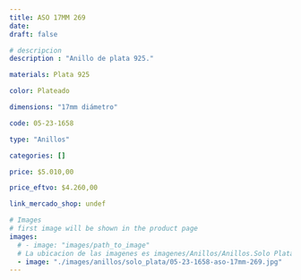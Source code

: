 ```yaml
---
title: ASO 17MM 269
date: 
draft: false

# descripcion
description : "Anillo de plata 925."

materials: Plata 925

color: Plateado

dimensions: "17mm diámetro"

code: 05-23-1658

type: "Anillos"

categories: []

price: $5.010,00

price_eftvo: $4.260,00

link_mercado_shop: undef

# Images
# first image will be shown in the product page
images:
  # - image: "images/path_to_image"
  # La ubicacion de las imagenes es imagenes/Anillos/Anillos.Solo Plata/05-23-1658-aso-17mm-269
  - image: "./images/anillos/solo_plata/05-23-1658-aso-17mm-269.jpg"
---
```

